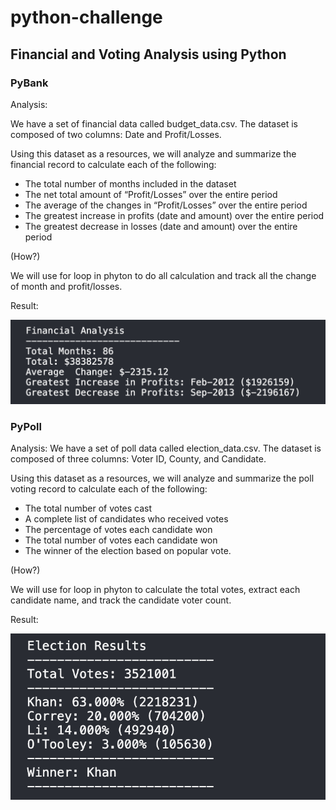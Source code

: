 # python-challenge

## Financial and Voting Analysis using Python

### PyBank

Analysis:

We have a set of financial data called budget_data.csv. The dataset is composed of two columns: Date and Profit/Losses.

Using this dataset as a resources, we will analyze and summarize the financial record to calculate each of the following:
- The total number of months included in the dataset
- The net total amount of “Profit/Losses” over the entire period
- The average of the changes in “Profit/Losses” over the entire period
- The greatest increase in profits (date and amount) over the entire period
- The greatest decrease in losses (date and amount) over the entire period

(How?)

We will use for loop in phyton to do all calculation and track all the change of month and profit/losses.

Result:

![PyBank](https://github.com/mhandipranata/python-challenge/blob/master/PyBank/PyBank.png)

### PyPoll

Analysis:
We have a set of poll data called election_data.csv. The dataset is composed of three columns: Voter ID, County, and Candidate.

Using this dataset as a resources, we will analyze and summarize the poll voting record to calculate each of the following:
- The total number of votes cast
- A complete list of candidates who received votes
- The percentage of votes each candidate won
- The total number of votes each candidate won
- The winner of the election based on popular vote.

(How?)

We will use for loop in phyton to calculate the total votes, extract each candidate name, and track the candidate voter count.

Result:

![PyPoll](https://github.com/mhandipranata/python-challenge/blob/master/PyPoll/PyPoll.png)
